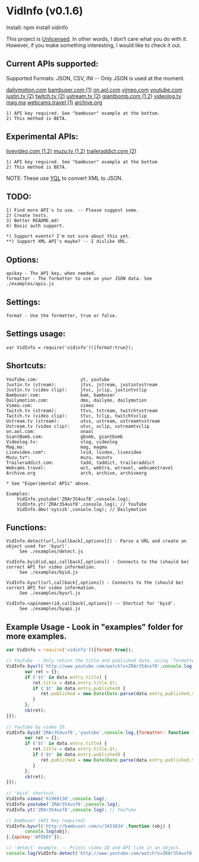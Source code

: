 VidInfo (v0.1.6)
======

Install: npm install vidinfo

This project is [Unlicensed](http://unlicense.org/ "Title").
In other words, I don't care what you do with it.
However, if you make something interesting, I would like to check it out.

Current APIs supported:
------
   Supported Formats: JSON, CSV, INI -- Only JSON is used at the moment.

   [dailymotion.com](http://www.dailymotion.com/ "Title")
   [bambuser.com (1)](http://bambuser.com/api/ "Title")
   [on.aol.com](http://on.aol.com/ "Title")
   [vimeo.com](http://vimeo.com/ "Title")
   [youtube.com](http://www.youtube.com/ "Title")
   [justin.tv (2)](http://www.justin.tv/ "Title")
   [twitch.tv (2)](http://www.twitch.tv/ "Title") 
   [ustream.tv (2)](http://www.ustream.tv/ "Title")
   [giantbomb.com (1,2)](http://www.giantbomb.com/api/ "Title")
   [videolog.tv](http://videolog.tv/ "Title")
   [mag.ma](http://mag.ma/ "Title")
   [webcams.travel (1)](http://www.webcams.travel/developers/ "Title")
   [archive.org](http://archive.org/ "Title")

    1) API key required. See "bambuser" example at the bottom.
    2) This method is BETA.

Experimental APIs: 
------
   [livevideo.com (1,2)](http://www.livevideo.com/api/ "Title")
   [muzu.tv (1,2)](http://www.muzu.tv/api/ "Title")
   [traileraddict.com (2)](http://www.traileraddict.com/ "Title")
  
    1) API key required. See "bambuser" example at the bottom
    2) This method is BETA.

NOTE: These use [YQL](http://developer.yahoo.com/yql/console/ "Title") to convert XML to JSON.

TODO:
------
    1) Find more API's to use. -- Please suggest some.
    2) Create tests.
    3) Better README.md!
    4) Basic auth support.

    *) Support events? I'm not sure about this yet.
    **) Support XML API's maybe? -- I dislike XML.

Options:
------
    apikey - The API key, when needed.
    formatter - The formatter to use on your JSON data. See ./examples/apis.js

Settings:
------
    format - Use the formatter, true or false.
   
Settings usage:
------
    var VidInfo = require('vidinfo')({format:true});

Shortcuts:
------
    YouTube.com:                yt, youtube
    Justin.tv (stream):         jtvs, jstream, justintvstream
    Justin.tv (video clip):     jtvc, jclip, justintvclip
    Bambuser.com:               bam, bambuser
    Dailymotion.com:            dmo, dailymo, dailymotion
    Vimeo.com:                  vimeo   
    Twitch.tv (stream):         ttvs, tstream, twitchtvstream
    Twitch.tv (video clip):     ttvc, tclip, twitchtvclip
    Ustream.tv (stream):        utvs, ustream, ustreamtvstream
    Ustream.tv (video clip):    utvc, uclip, ustreamtvclip
    on.aol.com:                 onaol 
    GiantBomb.com:              gbomb, giantbomb
    Videolog.tv:                vlog, videolog
    Mag.ma:                     mag, magma
    Livevideo.com*:             lvid, lvideo, livevideo
    Muzu.tv*:                   muzu, muzutv
    Traileraddict.com:          tadd, taddict, traileraddict
    Webcams.travel:             wct, webtra, wtravel, webcamstravel
    Archive.org                 arch, archive, archiveorg

    * See "Experimental APIs" above.

    Examples:
        VidInfo.youtube('ZRAr354usf8',console.log);
        VidInfo.yt('ZRAr354usf8',console.log); // YouTube
        VidInfo.dmo('xycczk',console.log); // Dailymotion

Functions:
------
    VidInfo.detect(url,[callback[,options]]) - Parse a URL and create an object used for 'byurl'.
         See ./examples/detect.js

    VidInfo.byid(id,api,callback[,options]) - Connects to the (should be) correct API for video information.
         See ./examples/byid.js

    VidInfo.byurl(url,callback[,options]) - Connects to the (should be) correct API for video information.
         See ./examples/byurl.js

    VidInfo.<apiname>(id,callback[,options]) -- Shortcut for 'byid'.
         See ./examples/byapi.js

Example Usage - Look in "examples" folder for more examples.
-------
```javascript
var VidInfo = require('vidinfo')({format:true});

// YouTube -- Only return the title and published date, using 'formatter'.
VidInfo.byurl('http://www.youtube.com/watch?v=ZRAr354usf8',console.log,{formatter: function (data,cb) {
       var ret = {};
       if ('$t' in data.entry.title) {
          ret.title = data.entry.title.$t;
          if ('$t' in data.entry.published) {
             ret.published = new Date(Date.parse(data.entry.published.$t));
          }
       };
       cb(ret);
}});
  
// YouTube by video ID.
VidInfo.byid('ZRAr354usf8','youtube',console.log,{formatter: function (data,cb) {
       var ret = {};
       if ('$t' in data.entry.title) {
          ret.title = data.entry.title.$t;
          if ('$t' in data.entry.published) {
             ret.published = new Date(Date.parse(data.entry.published.$t));
          }
       };
       cb(ret);
}});
   
// 'byid' shortcut.
VidInfo.vimeo('61969130',console.log);
VidInfo.youtube('ZRAr354usf8',console.log);
VidInfo.yt('ZRAr354usf8',console.log); // YouTube

// Bambuser (API Key required)
VidInfo.byurl('http://bambuser.com/v/3453034',function (obj) {
       console.log(obj);
},{apikey:'APIKEY'});

// 'detect' example. -- Prints video ID and API link in an object.
console.log(VidInfo.detect('http://www.youtube.com/watch?v=ZRAr354usf8'));
```
